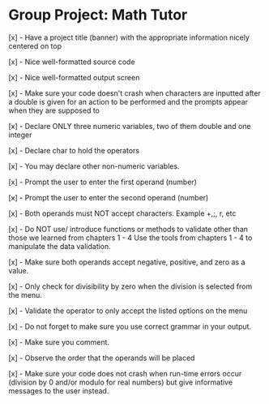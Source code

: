 # Group Project: Math Tutor
 
[x] - Have a project title (banner) with the appropriate information nicely centered on top

[x] - Nice well-formatted source code

[x] - Nice well-formatted output screen

[x] - Make sure your code doesn't crash when characters are inputted after a double is given for an action to be performed and the prompts appear when they are supposed to

[x] - Declare ONLY three numeric variables, two of them double and one integer

[x] - Declare char to hold the operators

[x] - You may declare other non-numeric variables.

[x] - Prompt the user to enter the first operand (number)

[x] - Prompt the user to enter the second operand (number)

[x] - Both operands must NOT accept characters. Example +,;, r, etc

[x] - Do NOT use/ introduce functions or methods to validate other than those we learned from chapters 1 - 4
Use the tools from chapters 1 - 4 to manipulate the data validation.

[x] - Make sure both operands accept negative, positive, and zero as a value.

[x] - Only check for divisibility by zero when the division is selected from the menu.

[x] - Validate the operator to only accept the listed options on the menu

[x] - Do not forget to make sure you use correct grammar in your output.

[x] - Make sure you comment.

[x] - Observe the order that the operands will be placed

[x] - Make sure your code does not crash when run-time errors occur (division by 0 and/or modulo for real numbers) but give informative messages to the user instead.